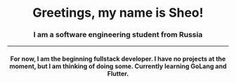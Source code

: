 <h1 align="center">Greetings, my name is Sheo!</h1>
<h3 align="center">I am a software engineering student from Russia</h3>
<hr></hr>
<h4 align="center">For now, I am the beginning fullstack developer. I have no projects at the moment, but I am thinking of doing some. Currently learning GoLang and Flutter.</h4>
